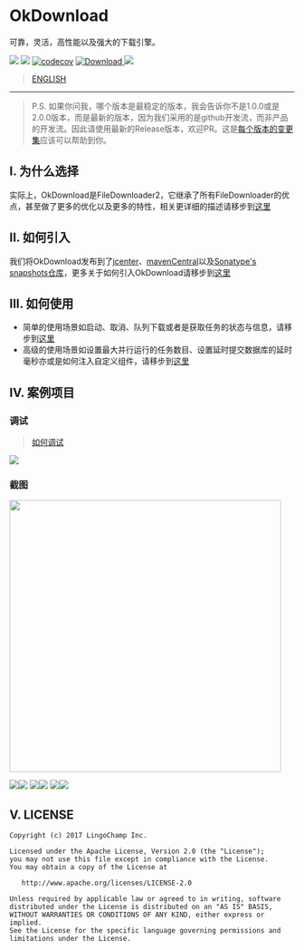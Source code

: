 # OkDownload

可靠，灵活，高性能以及强大的下载引擎。

![][okdownload_svg]
[![][build_status_svg]][build_status_link]
[![codecov](https://codecov.io/gh/lingochamp/okdownload/branch/master/graph/badge.svg)](https://codecov.io/gh/lingochamp/okdownload)
[ ![Download](https://api.bintray.com/packages/jacksgong/maven/OkDownload/images/download.svg) ](https://bintray.com/jacksgong/maven/OkDownload/_latestVersion)
[![][okdownload_snapshot_svg]](https://oss.sonatype.org/content/repositories/snapshots/com/liulishuo/okdownload/)

> [ENGLISH](https://github.com/lingochamp/okdownload)

---

> P.S. 如果你问我，哪个版本是最稳定的版本，我会告诉你不是1.0.0或是2.0.0版本，而是最新的版本，因为我们采用的是github开发流，而非产品的开发流。因此请使用最新的Release版本，欢迎PR。这是[每个版本的变更集](https://github.com/lingochamp/okdownload/blob/master/CHANGELOG.md)应该可以帮助到你。

## I. 为什么选择

实际上，OkDownload是FileDownloader2，它继承了所有FileDownloader的优点，甚至做了更多的优化以及更多的特性，相关更详细的描述请移步到[这里](https://github.com/lingochamp/okdownload/wiki/Why-Choose-OkDownload)

## II. 如何引入

我们将OkDownload发布到了[jcenter](http://jcenter.bintray.com/)、[mavenCentral](https://oss.sonatype.org/content/repositories/releases/)以及[Sonatype's snapshots仓库](https://oss.sonatype.org/content/repositories/snapshots/)，更多关于如何引入OkDownload请移步到[这里](https://github.com/lingochamp/okdownload/wiki)

## III. 如何使用

- 简单的使用场景如启动、取消、队列下载或者是获取任务的状态与信息，请移步到[这里](https://github.com/lingochamp/okdownload/wiki/Simple-Use-Guideline)
- 高级的使用场景如设置最大并行运行的任务数目、设置延时提交数据库的延时毫秒亦或是如何注入自定义组件，请移步到[这里](https://github.com/lingochamp/okdownload/wiki/Advanced-Use-Guideline)

## IV. 案例项目

### 调试

> [如何调试](https://github.com/lingochamp/okdownload/wiki/Debug-OkDownload)

![][okcat_img]

### 截图

<img src="https://github.com/lingochamp/okdownload/raw/master/art/sample-home.jpeg" width="480">

![][single_download_img]![][each_block_progress_img]
![][bunch_download_img]![][queue_download_img]
![][content_uri_img]![][notification_img]

## V. LICENSE

```
Copyright (c) 2017 LingoChamp Inc.

Licensed under the Apache License, Version 2.0 (the "License");
you may not use this file except in compliance with the License.
You may obtain a copy of the License at

   http://www.apache.org/licenses/LICENSE-2.0

Unless required by applicable law or agreed to in writing, software
distributed under the License is distributed on an "AS IS" BASIS,
WITHOUT WARRANTIES OR CONDITIONS OF ANY KIND, either express or implied.
See the License for the specific language governing permissions and
limitations under the License.
```

[okdownload_svg]: https://img.shields.io/badge/Android-OkDownload-green.svg
[okdownload_snapshot_svg]: https://img.shields.io/badge/SnapShot-1.0.8-yellow.svg
[sample_home_img]: https://github.com/lingochamp/okdownload/raw/master/art/sample-home.jpeg
[single_download_img]: https://github.com/lingochamp/okdownload/raw/master/art/single-download.gif
[each_block_progress_img]: https://github.com/lingochamp/okdownload/raw/master/art/each-block-progress.gif
[bunch_download_img]: https://github.com/lingochamp/okdownload/raw/master/art/bunch-download.gif
[queue_download_img]: https://github.com/lingochamp/okdownload/raw/master/art/queue-download.gif
[content_uri_img]: https://github.com/lingochamp/okdownload/raw/master/art/content-uri.gif
[notification_img]: https://github.com/lingochamp/okdownload/raw/master/art/notification.gif
[listener_img]: https://github.com/lingochamp/okdownload/raw/master/art/listener.png
[listener_img]: https://github.com/lingochamp/okdownload/raw/master/art/listener.png
[check_before_chain_img]: https://github.com/lingochamp/okdownload/raw/master/art/check_before_chain.png
[build_status_svg]: https://travis-ci.org/lingochamp/okdownload.svg?branch=master
[build_status_link]: https://travis-ci.org/lingochamp/okdownload
[okcat_img]: https://github.com/lingochamp/okdownload/raw/master/art/okcat.png
